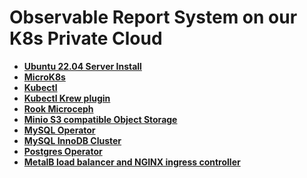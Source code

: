 # Observable Report System on our K8s Private Cloud

- **[Ubuntu 22.04 Server Install](./linux/ubuntu22-04/server-install.md)**
- **[MicroK8s](./microk8s_1.28_install.md)**
- **[Kubectl](./kubectl-install.md)**
- **[Kubectl Krew plugin](./krew-install.md)**
- **[Rook Microceph](./rook-microceph-install.md)**
- **[Minio S3 compatible Object Storage](./minio-install.md)**
- **[MySQL Operator](./mysql-operator-install.md)**
- **[MySQL InnoDB Cluster](./mysql-innodb-cluster-install.md)**
- **[Postgres Operator](./postgres-operator-install.md)**
- **[MetalB load balancer and NGINX ingress controller](./metalb-ingress-install.md)**
